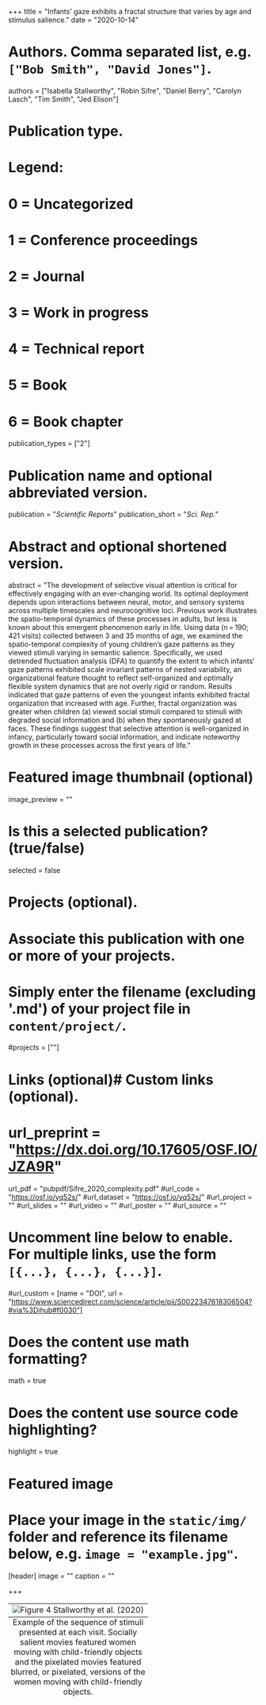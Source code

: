 +++
title = "Infants’ gaze exhibits a fractal structure that varies by age and stimulus salience."
date = "2020-10-14"

# Authors. Comma separated list, e.g. `["Bob Smith", "David Jones"]`.
authors = ["Isabella Stallworthy", "Robin Sifre", "Daniel Berry", "Carolyn Lasch", "Tim Smith", "Jed Elison"]
# Publication type.
# Legend:
# 0 = Uncategorized
# 1 = Conference proceedings
# 2 = Journal
# 3 = Work in progress
# 4 = Technical report
# 5 = Book
# 6 = Book chapter
publication_types = ["2"]

# Publication name and optional abbreviated version.
publication = "*Scientific Reports*"
publication_short = "*Sci. Rep.*"

# Abstract and optional shortened version.
abstract = "The development of selective visual attention is critical for effectively engaging with an ever-changing world. Its optimal deployment depends upon interactions between neural, motor, and sensory systems across multiple timescales and neurocognitive loci. Previous work illustrates the spatio-temporal dynamics of these processes in adults, but less is known about this emergent phenomenon early in life. Using data (n = 190; 421 visits) collected between 3 and 35 months of age, we examined the spatio-temporal complexity of young children’s gaze patterns as they viewed stimuli varying in semantic salience. Specifically, we used detrended fluctuation analysis (DFA) to quantify the extent to which infants’ gaze patterns exhibited scale invariant patterns of nested variability, an organizational feature thought to reflect self-organized and optimally flexible system dynamics that are not overly rigid or random. Results indicated that gaze patterns of even the youngest infants exhibited fractal organization that increased with age. Further, fractal organization was greater when children (a) viewed social stimuli compared to stimuli with degraded social information and (b) when they spontaneously gazed at faces. These findings suggest that selective attention is well-organized in infancy, particularly toward social information, and indicate noteworthy growth in these processes across the first years of life."


# Featured image thumbnail (optional)
image_preview = ""

# Is this a selected publication? (true/false)
selected = false

# Projects (optional).
#   Associate this publication with one or more of your projects.
#   Simply enter the filename (excluding '.md') of your project file in `content/project/`.
#projects = [""]

# Links (optional)# Custom links (optional).
# url_preprint = "https://dx.doi.org/10.17605/OSF.IO/JZA9R"
url_pdf = "pubpdf/Sifre_2020_complexity.pdf"
#url_code = "https://osf.io/yq52s/"
#url_dataset = "https://osf.io/yq52s/"
#url_project = ""
#url_slides = ""
#url_video = ""
#url_poster = ""
#url_source = ""

#   Uncomment line below to enable. For multiple links, use the form `[{...}, {...}, {...}]`.
#url_custom = [name = "DOI", url = "https://www.sciencedirect.com/science/article/pii/S0022347618306504?#via%3Dihub#f0030"]


# Does the content use math formatting?
math = true

# Does the content use source code highlighting?
highlight = true

# Featured image
# Place your image in the `static/img/` folder and reference its filename below, e.g. `image = "example.jpg"`.
[header]
image = ""
caption = ""

+++

<table class="image">
<caption align="bottom"> Example of the sequence of stimuli presented at each visit. Socially salient movies featured women moving with child-friendly objects and the pixelated movies featured blurred, or pixelated, versions of the women moving with child-friendly objects.
</caption>
<tr><td><img src="/img/complexity_fig_4.png" alt="Figure 4 Stallworthy et al. (2020)"/></td></tr>
</table>


